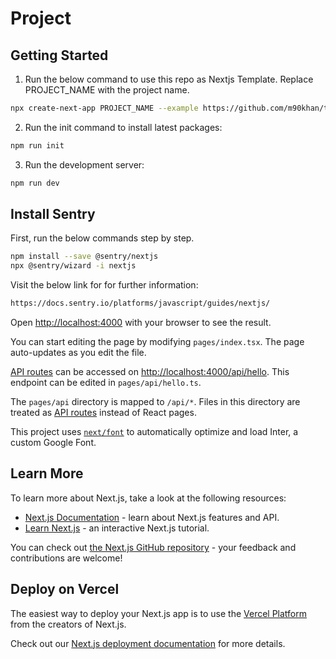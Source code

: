 # Project

## Getting Started

1. Run the below command to use this repo as Nextjs Template. Replace PROJECT_NAME with the project name.

```bash
npx create-next-app PROJECT_NAME --example https://github.com/m90khan/templates/tree/main/fluur-next-js

```

2. Run the init command to install latest packages:

```bash
npm run init

```

3. Run the development server:

```bash
npm run dev
```

## Install Sentry

First, run the below commands step by step.

```bash
npm install --save @sentry/nextjs
npx @sentry/wizard -i nextjs

```

Visit the below link for for further information:

```bash
https://docs.sentry.io/platforms/javascript/guides/nextjs/
```

Open [http://localhost:4000](http://localhost:4000) with your browser to see the result.

You can start editing the page by modifying `pages/index.tsx`. The page auto-updates as you edit the file.

[API routes](https://nextjs.org/docs/api-routes/introduction) can be accessed on [http://localhost:4000/api/hello](http://localhost:4000/api/hello). This endpoint can be edited in `pages/api/hello.ts`.

The `pages/api` directory is mapped to `/api/*`. Files in this directory are treated as [API routes](https://nextjs.org/docs/api-routes/introduction) instead of React pages.

This project uses [`next/font`](https://nextjs.org/docs/basic-features/font-optimization) to automatically optimize and load Inter, a custom Google Font.

## Learn More

To learn more about Next.js, take a look at the following resources:

- [Next.js Documentation](https://nextjs.org/docs) - learn about Next.js features and API.
- [Learn Next.js](https://nextjs.org/learn) - an interactive Next.js tutorial.

You can check out [the Next.js GitHub repository](https://github.com/vercel/next.js/) - your feedback and contributions are welcome!

## Deploy on Vercel

The easiest way to deploy your Next.js app is to use the [Vercel Platform](https://vercel.com/new?utm_medium=default-template&filter=next.js&utm_source=create-next-app&utm_campaign=create-next-app-readme) from the creators of Next.js.

Check out our [Next.js deployment documentation](https://nextjs.org/docs/deployment) for more details.

